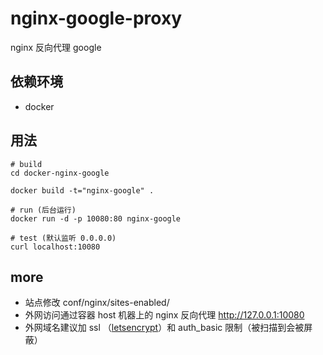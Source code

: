 # nginx-google-proxy

nginx 反向代理 google

## 依赖环境
+ docker

## 用法

```
# build
cd docker-nginx-google

docker build -t="nginx-google" .

# run (后台运行)
docker run -d -p 10080:80 nginx-google

# test (默认监听 0.0.0.0)
curl localhost:10080
```

## more

+ 站点修改 conf/nginx/sites-enabled/
+ 外网访问通过容器 host 机器上的 nginx 反向代理 http://127.0.0.1:10080
+ 外网域名建议加 ssl （[letsencrypt](https://letsencrypt.org/)）和 auth_basic 限制（被扫描到会被屏蔽）
